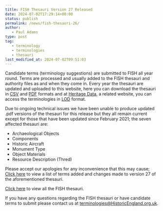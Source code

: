 ```yaml
---
title: FISH Thesauri Version 27 Released
date: 2024-07-02T17:29:14+00:00
status: publish
permalink: /news/fish-thesauri-26/
author:
   - Paul Adams
type: post
tag:
   - terminology   
   - terminologies
   - thesauri
last_modified_at: 2024-07-02T09:51:03
---
```


Candidate terms (terminology suggestions) are submitted to FISH all year round. Terms are processed and usually added to 
the FISH thesauri and authority files as and when they come in. Every year the thesauri are updated and uploaded to this 
website, here you can download the thesauri in [CSV](https://en.wikipedia.org/wiki/Comma-separated_values) and [PDF](https://en.wikipedia.org/wiki/Portable_Document_Format) formats and at [Heritage Data](http://www.heritagedata.org/blog/vocabularies-provided/), a related 
website, you can access the terminologies in [LOD](https://en.wikipedia.org/wiki/Linked_data) format.

Due to ongoing technical issues we have been unable to produce updated .pdf versions of the thesauri for this release but 
they all remain current except for those that have been updated since February 2021; the seven affected thesauri are:

* Archaeological Objects
* Components
* Historic Aircraft
* Monument Type
* Object Materials 
* Resource Description (Thred)

Please accept our apologies for any inconvenience that this may cause; [Click here](2024/pdf_files/Terms%20added-rejected%20April2023-June2024.pdf) to view a list of terms added 
and changes made to version 27 of the aforementioned thesauri.

[Click here](/fish-vocabularies/) to view all the FISH thesauri.

If you have any questions regarding the FISH thesauri or have candidate terms to submit please contact us at 
[terminologies@HistoricEngland.org.uk](mailto:terminologies@HistoricEngland.org.uk).
